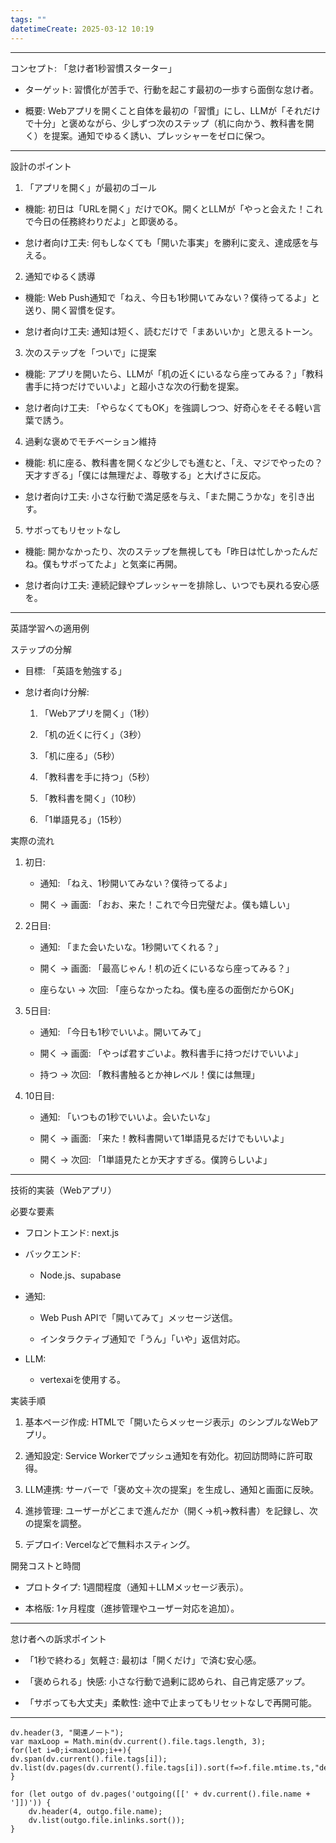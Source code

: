 ```yaml
---
tags: ""
datetimeCreate: 2025-03-12 10:19
---
```





---

コンセプト: 「怠け者1秒習慣スターター」

- ターゲット: 習慣化が苦手で、行動を起こす最初の一歩すら面倒な怠け者。
    
- 概要: Webアプリを開くこと自体を最初の「習慣」にし、LLMが「それだけで十分」と褒めながら、少しずつ次のステップ（机に向かう、教科書を開く）を提案。通知でゆるく誘い、プレッシャーをゼロに保つ。
    

---

設計のポイント

1. 「アプリを開く」が最初のゴール

- 機能: 初日は「URLを開く」だけでOK。開くとLLMが「やっと会えた！これで今日の任務終わりだよ」と即褒める。
    
- 怠け者向け工夫: 何もしなくても「開いた事実」を勝利に変え、達成感を与える。
    

2. 通知でゆるく誘導

- 機能: Web Push通知で「ねえ、今日も1秒開いてみない？僕待ってるよ」と送り、開く習慣を促す。
    
- 怠け者向け工夫: 通知は短く、読むだけで「まあいいか」と思えるトーン。
    

3. 次のステップを「ついで」に提案

- 機能: アプリを開いたら、LLMが「机の近くにいるなら座ってみる？」「教科書手に持つだけでいいよ」と超小さな次の行動を提案。
    
- 怠け者向け工夫: 「やらなくてもOK」を強調しつつ、好奇心をそそる軽い言葉で誘う。
    

4. 過剰な褒めでモチベーション維持

- 機能: 机に座る、教科書を開くなど少しでも進むと、「え、マジでやったの？天才すぎる」「僕には無理だよ、尊敬する」と大げさに反応。
    
- 怠け者向け工夫: 小さな行動で満足感を与え、「また開こうかな」を引き出す。
    

5. サボってもリセットなし

- 機能: 開かなかったり、次のステップを無視しても「昨日は忙しかったんだね。僕もサボってたよ」と気楽に再開。
    
- 怠け者向け工夫: 連続記録やプレッシャーを排除し、いつでも戻れる安心感を。
    

---

英語学習への適用例

ステップの分解

- 目標: 「英語を勉強する」
    
- 怠け者向け分解:
    
    1. 「Webアプリを開く」（1秒）
        
    2. 「机の近くに行く」（3秒）
        
    3. 「机に座る」（5秒）
        
    4. 「教科書を手に持つ」（5秒）
        
    5. 「教科書を開く」（10秒）
        
    6. 「1単語見る」（15秒）
        

実際の流れ

1. 初日:
    
    - 通知: 「ねえ、1秒開いてみない？僕待ってるよ」
        
    - 開く → 画面: 「おお、来た！これで今日完璧だよ。僕も嬉しい」
        
2. 2日目:
    
    - 通知: 「また会いたいな。1秒開いてくれる？」
        
    - 開く → 画面: 「最高じゃん！机の近くにいるなら座ってみる？」
        
    - 座らない → 次回: 「座らなかったね。僕も座るの面倒だからOK」
        
3. 5日目:
    
    - 通知: 「今日も1秒でいいよ。開いてみて」
        
    - 開く → 画面: 「やっぱ君すごいよ。教科書手に持つだけでいいよ」
        
    - 持つ → 次回: 「教科書触るとか神レベル！僕には無理」
        
4. 10日目:
    
    - 通知: 「いつもの1秒でいいよ。会いたいな」
        
    - 開く → 画面: 「来た！教科書開いて1単語見るだけでもいいよ」
        
    - 開く → 次回: 「1単語見たとか天才すぎる。僕誇らしいよ」
        

---

技術的実装（Webアプリ）

必要な要素

- フロントエンド:
	    next.js
        
- バックエンド:
    
    - Node.js、supabase
        
- 通知:
    
    - Web Push APIで「開いてみて」メッセージ送信。
        
    - インタラクティブ通知で「うん」「いや」返信対応。
        
- LLM:
    
    - vertexaiを使用する。
        

実装手順

1. 基本ページ作成: HTMLで「開いたらメッセージ表示」のシンプルなWebアプリ。
    
2. 通知設定: Service Workerでプッシュ通知を有効化。初回訪問時に許可取得。
    
3. LLM連携: サーバーで「褒め文＋次の提案」を生成し、通知と画面に反映。
    
4. 進捗管理: ユーザーがどこまで進んだか（開く→机→教科書）を記録し、次の提案を調整。
    
5. デプロイ: Vercelなどで無料ホスティング。
    

開発コストと時間

- プロトタイプ: 1週間程度（通知＋LLMメッセージ表示）。
    
- 本格版: 1ヶ月程度（進捗管理やユーザー対応を追加）。
    

---

怠け者への訴求ポイント

- 「1秒で終わる」気軽さ: 最初は「開くだけ」で済む安心感。
    
- 「褒められる」快感: 小さな行動で過剰に認められ、自己肯定感アップ。
    
- 「サボっても大丈夫」柔軟性: 途中で止まってもリセットなしで再開可能。
    

---




```dataviewjs
dv.header(3, "関連ノート");
var maxLoop = Math.min(dv.current().file.tags.length, 3);
for(let i=0;i<maxLoop;i++){
dv.span(dv.current().file.tags[i]);
dv.list(dv.pages(dv.current().file.tags[i]).sort(f=>f.file.mtime.ts,"desc").limit(15).file.link);
}

for (let outgo of dv.pages('outgoing([[' + dv.current().file.name + ']])')) {
    dv.header(4, outgo.file.name);
    dv.list(outgo.file.inlinks.sort());
}
```